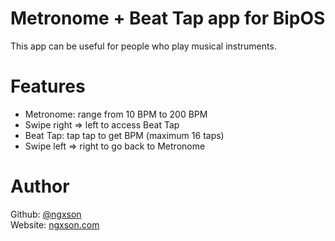 # Metronome + Beat Tap app for BipOS
This app can be useful for people who play musical instruments.

# Features
- Metronome: range from 10 BPM to 200 BPM
- Swipe right => left to access Beat Tap
- Beat Tap: tap tap to get BPM (maximum 16 taps)
- Swipe left => right to go back to Metronome

# Author
Github: [@ngxson](https://github.com/ngxson)  
Website: [ngxson.com](https://ngxson.com)  
